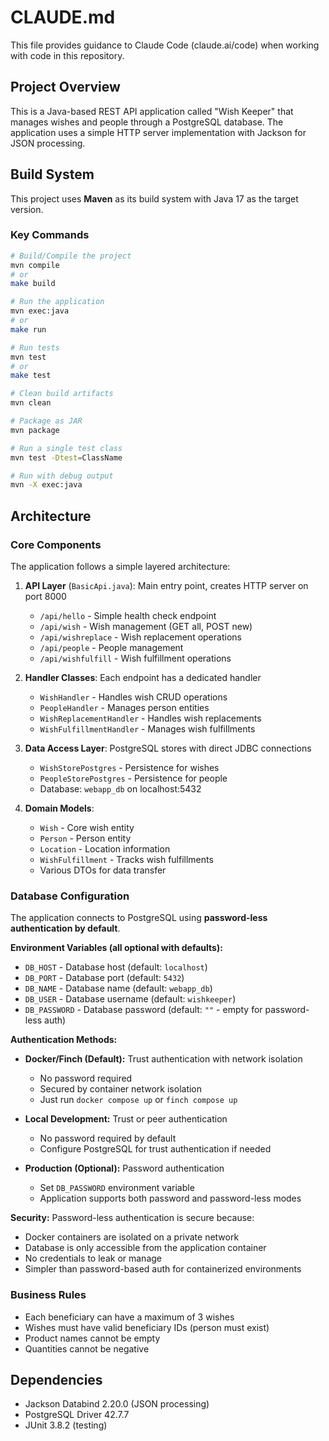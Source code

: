 # CLAUDE.md

This file provides guidance to Claude Code (claude.ai/code) when working with code in this repository.

## Project Overview

This is a Java-based REST API application called "Wish Keeper" that manages wishes and people through a PostgreSQL database. The application uses a simple HTTP server implementation with Jackson for JSON processing.

## Build System

This project uses **Maven** as its build system with Java 17 as the target version.

### Key Commands

```bash
# Build/Compile the project
mvn compile
# or
make build

# Run the application
mvn exec:java
# or
make run

# Run tests
mvn test
# or
make test

# Clean build artifacts
mvn clean

# Package as JAR
mvn package

# Run a single test class
mvn test -Dtest=ClassName

# Run with debug output
mvn -X exec:java
```

## Architecture

### Core Components

The application follows a simple layered architecture:

1. **API Layer** (`BasicApi.java`): Main entry point, creates HTTP server on port 8000
   - `/api/hello` - Simple health check endpoint
   - `/api/wish` - Wish management (GET all, POST new)
   - `/api/wishreplace` - Wish replacement operations
   - `/api/people` - People management
   - `/api/wishfulfill` - Wish fulfillment operations

2. **Handler Classes**: Each endpoint has a dedicated handler
   - `WishHandler` - Handles wish CRUD operations
   - `PeopleHandler` - Manages person entities
   - `WishReplacementHandler` - Handles wish replacements
   - `WishFulfillmentHandler` - Manages wish fulfillments

3. **Data Access Layer**: PostgreSQL stores with direct JDBC connections
   - `WishStorePostgres` - Persistence for wishes
   - `PeopleStorePostgres` - Persistence for people
   - Database: `webapp_db` on localhost:5432

4. **Domain Models**:
   - `Wish` - Core wish entity
   - `Person` - Person entity
   - `Location` - Location information
   - `WishFulfillment` - Tracks wish fulfillments
   - Various DTOs for data transfer

### Database Configuration

The application connects to PostgreSQL using **password-less authentication by default**.

**Environment Variables (all optional with defaults):**
  - `DB_HOST` - Database host (default: `localhost`)
  - `DB_PORT` - Database port (default: `5432`)
  - `DB_NAME` - Database name (default: `webapp_db`)
  - `DB_USER` - Database username (default: `wishkeeper`)
  - `DB_PASSWORD` - Database password (default: `""` - empty for password-less auth)

**Authentication Methods:**
- **Docker/Finch (Default):** Trust authentication with network isolation
  - No password required
  - Secured by container network isolation
  - Just run `docker compose up` or `finch compose up`

- **Local Development:** Trust or peer authentication
  - No password required by default
  - Configure PostgreSQL for trust authentication if needed

- **Production (Optional):** Password authentication
  - Set `DB_PASSWORD` environment variable
  - Application supports both password and password-less modes

**Security:** Password-less authentication is secure because:
- Docker containers are isolated on a private network
- Database is only accessible from the application container
- No credentials to leak or manage
- Simpler than password-based auth for containerized environments

### Business Rules

- Each beneficiary can have a maximum of 3 wishes
- Wishes must have valid beneficiary IDs (person must exist)
- Product names cannot be empty
- Quantities cannot be negative

## Dependencies

- Jackson Databind 2.20.0 (JSON processing)
- PostgreSQL Driver 42.7.7
- JUnit 3.8.2 (testing)